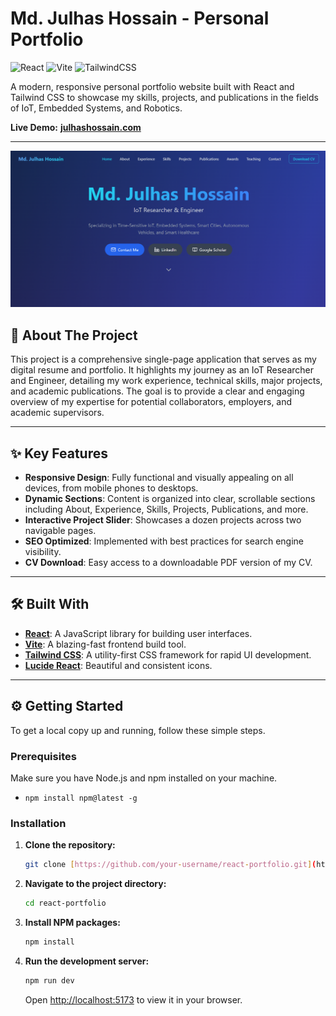 # Md. Julhas Hossain - Personal Portfolio

![React](https://img.shields.io/badge/react-%2320232a.svg?style=for-the-badge&logo=react&logoColor=%2361DAFB)
![Vite](https://img.shields.io/badge/vite-%23646CFF.svg?style=for-the-badge&logo=vite&logoColor=white)
![TailwindCSS](https://img.shields.io/badge/tailwindcss-%2338B2AC.svg?style=for-the-badge&logo=tailwind-css&logoColor=white)

A modern, responsive personal portfolio website built with React and Tailwind CSS to showcase my skills, projects, and publications in the fields of IoT, Embedded Systems, and Robotics.

**Live Demo:** [**julhashossain.com**](https://julhashossain.com)

---

![Portfolio Screenshot](https://raw.githubusercontent.com/julhas-hossain/my-portfolio/main/public/screenshot.png)

## 🚀 About The Project

This project is a comprehensive single-page application that serves as my digital resume and portfolio. It highlights my journey as an IoT Researcher and Engineer, detailing my work experience, technical skills, major projects, and academic publications. The goal is to provide a clear and engaging overview of my expertise for potential collaborators, employers, and academic supervisors.

---

## ✨ Key Features

* **Responsive Design**: Fully functional and visually appealing on all devices, from mobile phones to desktops.
* **Dynamic Sections**: Content is organized into clear, scrollable sections including About, Experience, Skills, Projects, Publications, and more.
* **Interactive Project Slider**: Showcases a dozen projects across two navigable pages.
* **SEO Optimized**: Implemented with best practices for search engine visibility.
* **CV Download**: Easy access to a downloadable PDF version of my CV.

---

## 🛠️ Built With

* **[React](https://reactjs.org/)**: A JavaScript library for building user interfaces.
* **[Vite](https://vitejs.dev/)**: A blazing-fast frontend build tool.
* **[Tailwind CSS](https://tailwindcss.com/)**: A utility-first CSS framework for rapid UI development.
* **[Lucide React](https://lucide.dev/)**: Beautiful and consistent icons.

---

## ⚙️ Getting Started

To get a local copy up and running, follow these simple steps.

### Prerequisites

Make sure you have Node.js and npm installed on your machine.
* `npm install npm@latest -g`

### Installation

1.  **Clone the repository:**
    ```sh
    git clone [https://github.com/your-username/react-portfolio.git](https://github.com/your-username/react-portfolio.git)
    ```
2.  **Navigate to the project directory:**
    ```sh
    cd react-portfolio
    ```
3.  **Install NPM packages:**
    ```sh
    npm install
    ```
4.  **Run the development server:**
    ```sh
    npm run dev
    ```
    Open [http://localhost:5173](http://localhost:5173) to view it in your browser.
